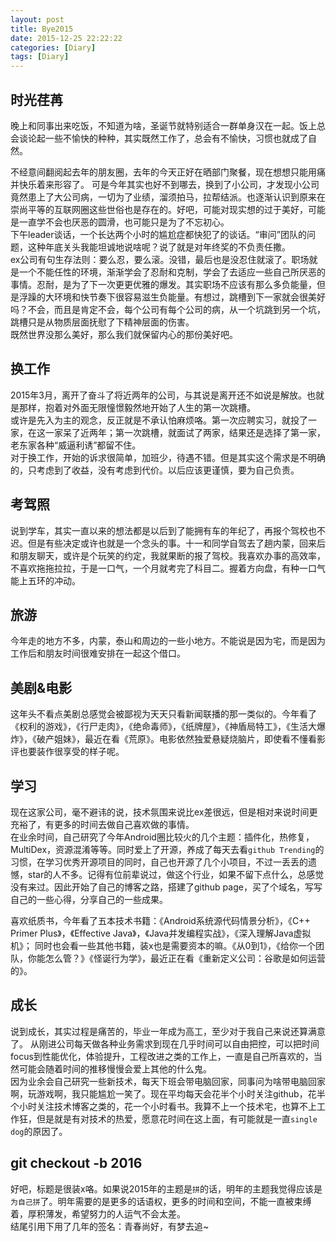 ```yaml
---
layout: post
title: Bye2015
date: 2015-12-25 22:22:22
categories: [Diary]
tags: [Diary]
---
```

## 时光荏苒
晚上和同事出来吃饭，不知道为啥，圣诞节就特别适合一群单身汉在一起。饭上总会谈论起一些不愉快的种种，其实既然工作了，总会有不愉快，习惯也就成了自然。  
<!--more-->
不经意间翻阅起去年的朋友圈，去年的今天正好在晒部门聚餐，现在想想只能用痛并快乐着来形容了。
可是今年其实也好不到哪去，换到了小公司，才发现小公司竟然患上了大公司病，一切为了业绩，溜须拍马，拉帮结派。也逐渐认识到原来在崇尚平等的互联网圈这些世俗也是存在的。好吧，可能对现实想的过于美好，可能是一直学不会也厌恶的圆滑，也可能只是为了不忘初心。  
下午leader谈话，一个长达两个小时的尴尬症都快犯了的谈话。“审问”团队的问题，这种年底关头我能坦诚地说啥呢？说了就是对年终奖的不负责任撒。  
ex公司有句生存法则：要么忍，要么滚。没错，最后也是没忍住就滚了。职场就是一个不能任性的环境，渐渐学会了忍耐和克制，学会了去适应一些自己所厌恶的事情。忍耐，是为了下一次更更优雅的爆发。其实职场不应该有那么多负能量，但是浮躁的大环境和快节奏下很容易滋生负能量。有想过，跳槽到下一家就会很美好吗？不会，而且是肯定不会，每个公司有每个公司的病，从一个坑跳到另一个坑，跳槽只是从物质层面抚慰了下精神层面的伤害。  
既然世界没那么美好，那么我们就保留内心的那份美好吧。  

## 换工作
2015年3月，离开了奋斗了将近两年的公司，与其说是离开还不如说是解放。也就是那样，抱着对外面无限憧憬毅然地开始了人生的第一次跳槽。  
或许是先入为主的观念，反正就是不承认怕麻烦咯。第一次应聘实习，就投了一家，在这一家呆了近两年；第一次跳槽，就面试了两家，结果还是选择了第一家，老东家各种“威逼利诱”都留不住。  
对于换工作，开始的诉求很简单，加班少，待遇不错。但是其实这个需求是不明确的，只考虑到了收益，没有考虑到代价。以后应该更谨慎，要为自己负责。  

## 考驾照
说到学车，其实一直以来的想法都是以后到了能拥有车的年纪了，再报个驾校也不迟。但是有些决定或许也就是一个念头的事。十一和同学自驾去了趟内蒙，回来后和朋友聊天，或许是个玩笑的约定，我就果断的报了驾校。我喜欢办事的高效率，不喜欢拖拖拉拉，于是一口气，一个月就考完了科目二。握着方向盘，有种一口气能上五环的冲动。  

## 旅游
今年走的地方不多，内蒙，泰山和周边的一些小地方。不能说是因为宅，而是因为工作后和朋友时间很难安排在一起这个借口。  

## 美剧&电影
这年头不看点美剧总感觉会被鄙视为天天只看新闻联播的那一类似的。今年看了《权利的游戏》，《行尸走肉》，《绝命毒师》，《纸牌屋》，《神盾局特工》，《生活大爆炸》，《破产姐妹》，最近在看《荒原》。电影依然独爱悬疑烧脑片，即使看不懂看影评也要装作很享受的样子呢。  

## 学习
现在这家公司，毫不避讳的说，技术氛围来说比ex差很远，但是相对来说时间更充裕了，有更多的时间去做自己喜欢做的事情。  
在业余时间，自己研究了今年Android圈比较火的几个主题：插件化，热修复，MultiDex，资源混淆等等。同时爱上了开源，养成了每天去看`github Trending`的习惯，在学习优秀开源项目的同时，自己也开源了几个小项目，不过一丢丢的遗憾，star的人不多。记得有位前辈说过，做这个行业，如果不留下点什么，总感觉没有来过。因此开始了自己的博客之路，搭建了github page，买了个域名，写写自己的一些心得，分享自己的一些成果。  

喜欢纸质书，今年看了五本技术书籍：《Android系统源代码情景分析》，《C++ Primer Plus》，《Effective Java》，《Java并发编程实战》，《深入理解Java虚拟机》；
同时也会看一些其他书籍，装x也是需要资本的嘛。《从0到1》，《给你一个团队，你能怎么管？》《怪诞行为学》，最近正在看《重新定义公司：谷歌是如何运营的》。  

## 成长
说到成长，其实过程是痛苦的，毕业一年成为高工，至少对于我自己来说还算满意了。
从刚进公司每天做各种业务需求到现在几乎时间可以自由把控，可以把时间focus到性能优化，体验提升，工程改进之类的工作上，一直是自己所喜欢的，当然可能会随着时间的推移慢慢会爱上其他的什么鬼。  
因为业余会自己研究一些新技术，每天下班会带电脑回家，同事问为啥带电脑回家啊，玩游戏啊，我只能尴尬一笑了。现在平均每天会花半个小时关注github，花半个小时关注技术博客之类的，花一个小时看书。我算不上一个技术宅，也算不上工作狂，但是就是有对技术的热爱，愿意花时间在这上面，有可能就是一直`single dog`的原因了。  

## git checkout -b 2016
好吧，标题是很装x咯。如果说2015年的主题是`拼`的话，明年的主题我觉得应该是`为自己拼`了。明年需要的是更多的话语权，更多的时间和空间，不能一直被束缚着，厚积薄发，希望努力的人运气不会太差。  
结尾引用下用了几年的签名：青春尚好，有梦去追~

